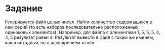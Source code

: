 # Задание
Генерируется файл целых чисел. Найти количество содержащихся в нем серий (то есть наборов последовательно расположенных одинаковых элементов). Например, для файла с элементами 1, 5, 5, 5, 4, 4, 5 результат равен 4. Результат вывести в файл с таким же именем, как и исходный, но с расширением «.out».
